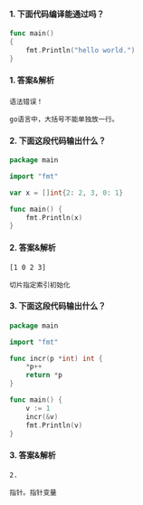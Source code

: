 #### 1. 下面代码编译能通过吗？

```go
func main() 
{
	fmt.Println("hello world.")
}
```

#### 1. 答案&解析

```text
语法错误！

go语言中，大括号不能单独放一行。
```

#### 2. 下面这段代码输出什么？

```go
package main

import "fmt"

var x = []int{2: 2, 3, 0: 1}

func main() {
	fmt.Println(x)
}
```

#### 2. 答案&解析

```text
[1 0 2 3]

切片指定索引初始化
```

#### 3. 下面这段代码输出什么？

```go
package main

import "fmt"

func incr(p *int) int {
	*p++
	return *p
}

func main() {
	v := 1
	incr(&v)
	fmt.Println(v)
}
```

#### 3. 答案&解析

```text
2.

指针。指针变量
```
